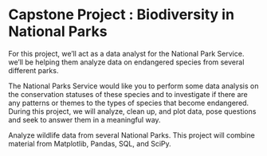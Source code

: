 # Capstone Project : Biodiversity in National Parks
For this project, we’ll act as a data analyst for the National Park Service. we’ll be helping them analyze data on endangered species from several different parks.

The National Parks Service would like you to perform some data analysis on the conservation statuses of these species and to investigate if there are any patterns or themes to the types of species that become endangered. During this project, we will analyze, clean up, and plot data, pose questions and seek to answer them in a meaningful way.

Analyze wildlife data from several National Parks. This project will combine material from Matplotlib, Pandas, SQL, and SciPy.
